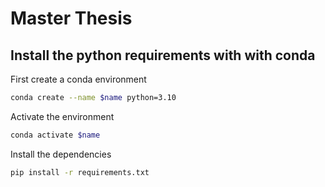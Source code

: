 # Master Thesis

## Install the python requirements with with conda

First create a conda environment

```bash
conda create --name $name python=3.10
```

Activate the environment

```bash
conda activate $name
```

Install the dependencies

```bash
pip install -r requirements.txt
```
